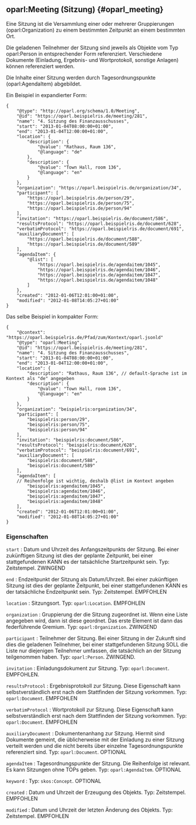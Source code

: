oparl:Meeting (Sitzung)  {#oparl_meeting}
----------------------

Eine Sitzung ist die Versammlung einer oder mehrerer Gruppierungen
(oparl:Organization) zu einem bestimmten Zeitpunkt an einem bestimmten Ort.

Die geladenen Teilnehmer der Sitzung sind jeweils als Objekte vom Typ
oparl:Person in 
entsprechender Form referenziert. Verschiedene Dokumente (Einladung, 
Ergebnis- und Wortprotokoll, sonstige Anlagen) können referenziert werden.

Die Inhalte einer Sitzung werden durch Tagesordnungspunkte (oparl:AgendaItem)
abgebildet.

Ein Beispiel in expandierter Form:

~~~~~  {#meeting_ex1 .json}
{
    "@type": "http://oparl.org/schema/1.0/Meeting",
    "@id": "https://oparl.beispielris.de/meeting/281",
    "name": "4. Sitzung des Finanzausschusses",
    "start": "2013-01-04T08:00:00+01:00",
    "end": "2013-01-04T12:00:00+01:00",
    "location": {
        "description": {
            "@value": "Rathaus, Raum 136",
            "@language": "de"
        },
        "description": {
            "@value": "Town Hall, room 136",
            "@language": "en"
        }
    },
    "organization": "https://oparl.beispielris.de/organization/34",
    "participant": [
        "https://oparl.beispielris.de/person/29",
        "https://oparl.beispielris.de/person/75",
        "https://oparl.beispielris.de/person/94"
    ],
    "invitation": "https://oparl.beispielris.de/document/586",
    "resultsProtocol": "https://oparl.beispielris.de/document/628",
    "verbatimProtocol": "https://oparl.beispielris.de/document/691",
    "auxiliaryDocument": [
        "https://oparl.beispielris.de/document/588",
        "https://oparl.beispielris.de/document/589"
    ],
    "agendaItem": {
        "@list": [
            "https://oparl.beispielris.de/agendaitem/1045",
            "https://oparl.beispielris.de/agendaitem/1046",
            "https://oparl.beispielris.de/agendaitem/1047",
            "https://oparl.beispielris.de/agendaitem/1048"
        ]
    },
    "created": "2012-01-06T12:01:00+01:00",
    "modified": "2012-01-08T14:05:27+01:00"
}
~~~~~

Das selbe Beispiel in kompakter Form:

~~~~~  {#meeting_ex2 .json}
{
    "@context": "https://oparl.beispielris.de/Pfad/zum/Kontext/oparl.jsonld"
    "@type": "oparl:Meeting",
    "@id": "https://oparl.beispielris.de/meeting/281",
    "name": "4. Sitzung des Finanzausschusses",
    "start": "2013-01-04T08:00:00+01:00",
    "end": "2013-01-04T12:00:00+01:00",
    "location": {
        "description": "Rathaus, Raum 136", // default-Sprache ist im Kontext als "de" angegeben
        "description": {
            "@value": "Town Hall, room 136",
            "@language": "en"
        }
    },
    "organization": "beispielris:organization/34",
    "participant": [
        "beispielris:person/29",
        "beispielris:person/75",
        "beispielris:person/94"
    ],
    "invitation": "beispielris:document/586",
    "resultsProtocol": "beispielris:document/628",
    "verbatimProtocol": "beispielris:document/691",
    "auxiliaryDocument": [
        "beispielris:document/588",
        "beispielris:document/589"
    ],
    "agendaItem": [
    // Reihenfolge ist wichtig, deshalb @list im Kontext angeben
        "beispielris:agendaitem/1045",
        "beispielris:agendaitem/1046",
        "beispielris:agendaitem/1047",
        "beispielris:agendaitem/1048"
    ],
    "created": "2012-01-06T12:01:00+01:00",
    "modified": "2012-01-08T14:05:27+01:00"
}
~~~~~

### Eigenschaften ###

`start`
:   Datum und Uhrzeit des Anfangszeitpunkts der Sitzung. Bei einer zukünftigen 
    Sitzung ist dies der geplante Zeitpunkt, bei einer stattgefundenen
    KANN es der tatsächliche Startzeitpunkt sein.
    Typ: Zeitstempel.
    ZWINGEND

`end`
:   Endzeitpunkt der Sitzung als Datum/Uhrzeit. Bei einer zukünftigen 
    Sitzung ist dies der geplante Zeitpunkt, bei einer stattgefundenen
    KANN es der tatsächliche Endzeitpunkt sein.
    Typ: Zeitstempel.
    EMPFOHLEN

`location`
:   Sitzungsort.
    Typ: `oparl:Location`.
    EMPFOHLEN

`organization`
:   Gruppierung der die Sitzung zugeordnet ist. Wenn eine Liste angegeben wird, dann ist diese geordnet. Das erste
    Element ist dann das federführende Gremium.
    Typ: `oparl:Organization`.
    ZWINGEND

`participant`
:   Teilnehmer der Sitzung.
    Bei einer Sitzung in der Zukunft sind dies die geladenen Teilnehmer, bei einer stattgefundenen Sitzung SOLL die
    Liste nur diejenigen Teilnehmer umfassen, die tatsächlich an der Sitzung teilgenommen haben.
    Typ: `oparl:Person`.
    ZWINGEND.

`invitation`
:   Einladungsdokument zur Sitzung.
    Typ: `oparl:Document`.
    EMPFOHLEN.

`resultsProtocol`
:   Ergebnisprotokoll zur Sitzung. Diese Eigenschaft kann selbstverständlich erst nach
    dem Stattfinden der Sitzung vorkommen.
    Typ: `oparl:Document`.
    EMPFOHLEN

`verbatimProtocol`
:   Wortprotokoll zur Sitzung. Diese Eigenschaft kann selbstverständlich erst nach
    dem Stattfinden der Sitzung vorkommen.
    Typ: `oparl:Document`.
    EMPFOHLEN
    
`auxiliaryDocument`
:   Dokumentenanhang zur Sitzung.
    Hiermit sind Dokumente gemeint, die üblicherweise mit der Einladung
    zu einer Sitzung verteilt werden und die nicht bereits über einzelne
    Tagesordnungspunkte referenziert sind.
    Typ: `oparl:Document`.
    OPTIONAL

`agendaItem`
:   Tagesordnungspunkte der Sitzung.
    Die Reihenfolge ist relevant.
    Es kann Sitzungen ohne TOPs geben.
    Typ: `oparl:AgendaItem`.
    OPTIONAL

`keyword`
:   Typ: `skos:Concept`.
    OPTIONAL
    
`created`
:   Datum und Uhrzeit der Erzeugung des Objekts.
    Typ: Zeitstempel.
    EMPFOHLEN

`modified`
:   Datum und Uhrzeit der letzten Änderung des Objekts.
    Typ: Zeitstempel.
    EMPFOHLEN
